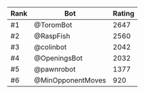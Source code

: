 Rank|Bot|Rating
---|---|---
#1|@ToromBot|2647
#2|@RaspFish|2560
#3|@colinbot|2042
#4|@OpeningsBot|2032
#5|@pawnrobot|1377
#6|@MinOpponentMoves|920
